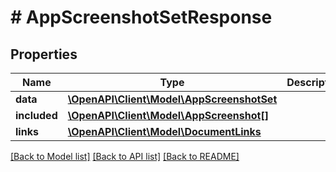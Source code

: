# # AppScreenshotSetResponse

## Properties

Name | Type | Description | Notes
------------ | ------------- | ------------- | -------------
**data** | [**\OpenAPI\Client\Model\AppScreenshotSet**](AppScreenshotSet.md) |  | 
**included** | [**\OpenAPI\Client\Model\AppScreenshot[]**](AppScreenshot.md) |  | [optional] 
**links** | [**\OpenAPI\Client\Model\DocumentLinks**](DocumentLinks.md) |  | 

[[Back to Model list]](../../README.md#documentation-for-models) [[Back to API list]](../../README.md#documentation-for-api-endpoints) [[Back to README]](../../README.md)


